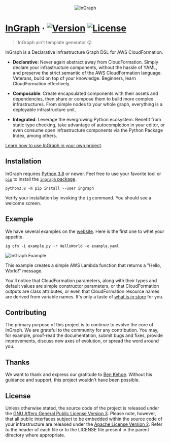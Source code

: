 <p align="center"> 
  <img src="https://lifa.dev/img/ingraph/ingraph.png" alt="InGraph"/>
</p>

# [InGraph][website] &middot; [![Version][badge-version]][version] [![License][badge-license]][license]

> InGraph ain't template generator :stuck_out_tongue_winking_eye:

InGraph is a Declarative Infrastructure Graph DSL for AWS
CloudFormation.

-   **Declarative**: Never again abstract away from CloudFormation.
    Simply declare your infrastructure components, without the hassle of
    YAML, and preserve the strict semantic of the AWS CloudFormation
    language. Veterans, build on top of your knowledge. Beginners, learn
    CloudFormation effectively.

-   **Composable**: Create encapsulated components with their assets and
    dependencies, then share or compose them to build more complex
    infrastructures. From simple nodes to your whole graph, everything
    is a deployable infrastructure unit.

-   **Integrated**: Leverage the evergrowing Python ecosystem. Benefit
    from static type checking, take advantage of autocompletion in your
    editor, or even consume open infrastructure components via the
    Python Package Index, among others.

[Learn how to use InGraph in your own project][overview].

## Installation

InGraph requires [Python 3.8][python] or newer. Feel free to use your
favorite tool or [`pip`][pip] to install the
[`ingraph` package][version].

```
python3.8 -m pip install --user ingraph
```

Verify your installation by invoking the `ig` command. You should see
a welcome screen.

## Example

We have several examples on the [website][website]. Here is the first
one to whet your appetite.

```
ig cfn -i example.py -r HelloWorld -o example.yaml
```

![InGraph Example](https://lifa.dev/img/ingraph/example.png)

This example creates a simple AWS Lambda function that returns a
"Hello, World!" message.

You'll notice that CloudFormation parameters, along with their types and
default values are simple constructor parameters, or that CloudFormation
outputs are class attributes, or even that CloudFormation resource names
are derived from variable names. It's only a taste of
[what is in store][overview] for you.

## Contributing

The primary purpose of this project is to continue to evolve the core of
InGraph. We are grateful to the community for any contribution. You may,
for example, proof-read the documentation, submit bugs and fixes,
provide improvements, discuss new axes of evolution, or spread the word
around you.

## Thanks

We want to thank and express our gratitude to [Ben Kehoe][ben]. Without
his guidance and support, this project wouldn't have been possible.

## License

Unless otherwise stated, the source code of the project is released
under the [GNU Affero General Public License Version 3][agplv3]. Please
note, however, that all public interfaces subject to be embedded within
the source code of your infrastructure are released under the [Apache
License Version 2][apachev2]. Refer to the header of each file or to the
LICENSE file present in the parent directory where appropriate.

[badge-version]: https://img.shields.io/badge/version-0.2.0-blue?style=flat-square
[version]: https://pypi.org/project/ingraph/0.2.0/
[badge-license]: https://img.shields.io/badge/license-AGPL3%2FApache2-blue?style=flat-square
[license]: https://github.com/lifadev/ingraph#license
[website]: https://lifa.dev/ingraph
[agplv3]: https://www.gnu.org/licenses/agpl-3.0.txt
[apachev2]: http://www.apache.org/licenses/LICENSE-2.0.txt
[overview]: https://lifa.dev/docs/ingraph/overview
[example]: https://raw.githubusercontent.com/lifadev/ingraph/master/example.png
[python]: https://www.python.org/downloads/
[pip]: https://pip.pypa.io/en/stable/
[ben]: https://twitter.com/ben11kehoe
